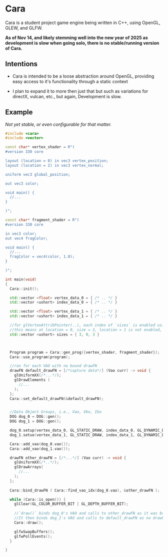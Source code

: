 # Cara

Cara is a student project game engine being written in C++, using OpenGL, GLEW, and GLFW.

__As of Nov 14, and likely stemming well into the new year of 2025 as development is slow when going solo, there is no stable/running version of Cara.__

## Intentions

- Cara is intended to be a loose abstraction around OpenGL, providing easy access to it's functionality through a static context

- I plan to expand it to more then just that but such as variations for directX, vulcan, etc., but again, Development is slow.

## Example

_Not yet stable, or even configurable for that matter._

``` C++
#include <cara>
#include <vector>

const char* vertex_shader = R"(
#version 330 core

layout (location = 0) in vec3 vertex_position;
layout (location = 2) in vec3 vertex_normal;

uniform vec3 global_position;

out vec3 color;

void main() {
  //...
}

)";

const char* fragment_shader = R"(
#version 330 core

in vec3 color;
out vec4 fragColor;

void main() {
  //...
  fragColor = vec4(color, 1.0);
}

)";

int main(void)
{
  Cara::init();

  std::vector <float> vertex_data_0 = { /* .. */ }
  std::vector <ushort> index_data_0 = { /* .. */ }

  std::vector <float> vertex_data_1 = { /* .. */ }
  std::vector <ushort> index_data_1 = { /* .. */ }

  //for glVertexAttribPointer(..), each index of `sizes` is enabled using glEnableVertexAttribArray(..), unless size in sizes == 0.
  //this means at location = 0, size = 3, location = 1 is not enabled, and at location = 3, size == 3. total stride = 3 + 0 + 3,  
  std::vector <ushort> sizes = { 3, 0, 3 }



  Program program = Cara::gen_prog({vertex_shader, fragment_shader});
  Cara::use_program(program);

  //ran for each VAO with no bound drawFN
  drawFN default_drawFN = [/*capture data*/] (Vao curr) -> void {
    glUniformXX(/*...*/);
    glDrawElements (
      //...
    );
  };
  Cara::set_default_drawFN(&default_drawFN);


  //Data Object Groups, i.e., Vao, Vbo, Ibo
  DOG dog_0 = DOG::gen();
  DOG dog_1 = DOG::gen();

  dog_0.setup(vertex_data_0, GL_STATIC_DRAW, index_data_0, GL_DYNAMIC_DRAW, sizes);
  dog_1.setuo(vertex_data_1, GL_STATIC_DRAW, index_data_1, GL_DYNAMIC_DRAW, sizes);

  Cara::add_vao(dog_0.vao());
  Cara::add_vao(dog_1.vao());

  drawFN other_drawFN = [/*...*/] (Vao curr) -> void {
    glUniformXX(/*..*/);
    glDrawArrays(
      //...
    );
  };
  
  Cara::bind_drawFN ( Cara::find_vao_idx(dog_0.vao), &other_drawFN );

  while (Cara::is_open()) {
    glClear(GL_COLOR_BUFFER_BIT | GL_DEPTH_BUFFER_BIT);
  
    //`draw()` binds dog_0's VAO and calls to other_drawFN as it was bound to it via the VAO's Index.
    //It then binds dog_1's VAO and calls to default_drawFN as no drawFN was bound to dog_1's VAO's Index. 
    Cara::draw();

    glfwSwapBuffers();
    glfwPollEvents();
  }

}

```
